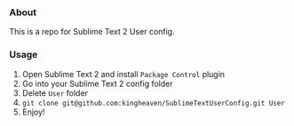 ### About ###
This is a repo for Sublime Text 2 User config.

### Usage ###
1. Open Sublime Text 2 and install `Package Control` plugin
2. Go into your Sublime Text 2 config folder
3. Delete `User` folder
4. `git clone git@github.com:kingheaven/SublimeTextUserConfig.git User`
5. Enjoy!
